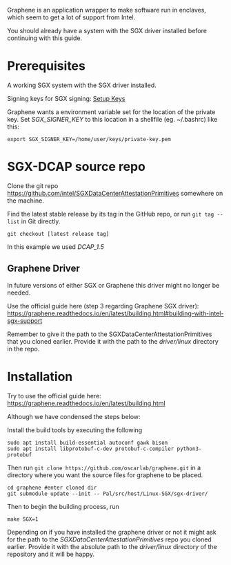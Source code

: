 Graphene is an application wrapper to make software run in enclaves, which seem to get a lot of support from Intel.

You should already have a system with the SGX driver installed before continuing with this guide.

# Prerequisites

A working SGX system with the SGX driver installed.

Signing keys for SGX signing: [Setup Keys](sgx-development-setup.md)

Graphene wants a environment variable set for the location of the private key. Set _SGX\_SIGNER\_KEY_ to this location in a shellfile (eg. ~/.bashrc) like this:

`export SGX_SIGNER_KEY=/home/user/keys/private-key.pem`

# SGX-DCAP source repo

Clone the git repo <https://github.com/intel/SGXDataCenterAttestationPrimitives> somewhere on the machine.

Find the latest stable release by its tag in the GitHub repo, or run `git tag --list` in Git directly.

`git checkout [latest release tag]`

In this example we used _DCAP\_1.5_

## Graphene Driver

In future versions of either SGX or Graphene this driver might no longer be needed.

Use the official guide here (step 3 regarding Graphene SGX driver): <https://graphene.readthedocs.io/en/latest/building.html#building-with-intel-sgx-support>

Remember to give it the path to the SGXDataCenterAttestationPrimitives that you cloned earlier. Provide it with the path to the _driver/linux_ directory in the repo.

# Installation

Try to use the official guide here: <https://graphene.readthedocs.io/en/latest/building.html>

Although we have condensed the steps below:

Install the build tools by executing the following
```
sudo apt install build-essential autoconf gawk bison
sudo apt install libprotobuf-c-dev protobuf-c-compiler python3-protobuf
```

Then run
`git clone https://github.com/oscarlab/graphene.git`
in a directory where you want the source files for graphene to be placed.

```
cd graphene #enter cloned dir
git submodule update --init -- Pal/src/host/Linux-SGX/sgx-driver/
```

Then to begin the building process, run
```
make SGX=1
```
Depending on if you have installed the graphene driver or not it might ask for the path to the _SGXDataCenterAttestationPrimitives_ repo you cloned earlier. Provide it with the absolute path to the _driver/linux_ directory of the repository and it will be happy.
